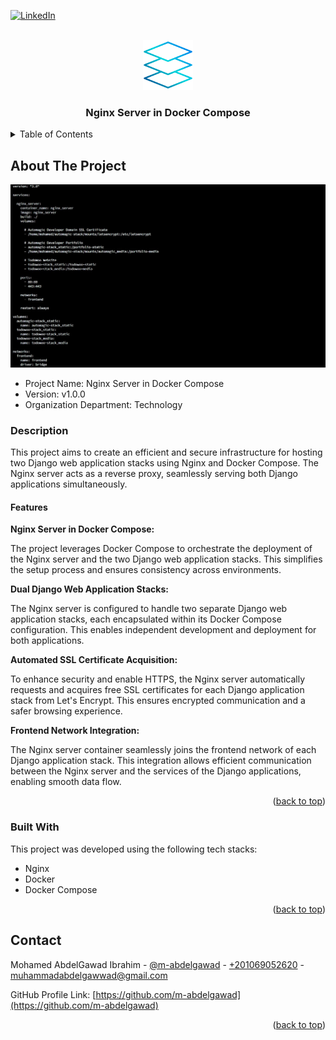 <!-- PROJECT SHIELDS -->
<!--
*** I'm using markdown "reference style" links for readability.
*** Reference links are enclosed in brackets [ ] instead of parentheses ( ).
*** See the bottom of this document for the declaration of the reference variables
*** for contributors-url, forks-url, etc. This is an optional, concise syntax you may use.
*** https://www.markdownguide.org/basic-syntax/#reference-style-links
-->

<a name="readme-top"></a>

[![LinkedIn][linkedin-shield]][linkedin-url]



<!-- PROJECT LOGO -->
<br />
<div align="center">
    <img src="readme_files/logo.png" alt="Logo" width="80" >

  <h3 align="center">Nginx Server in Docker Compose</h3>

</div>



<!-- TABLE OF CONTENTS -->
<details>
  <summary>Table of Contents</summary>
  <ol>
    <li><a href="#about-the-project">About The Project</a></li>
    <li><a href="#contact">Contact</a></li>
  </ol>
</details>

<!-- ABOUT THE PROJECT -->
## About The Project

<img src="readme_files/cover.jpg" alt="Cover Image">

* Project Name: Nginx Server in Docker Compose
* Version: v1.0.0
* Organization Department: Technology

### Description

This project aims to create an efficient and secure infrastructure for 
hosting two Django web application stacks using Nginx and Docker Compose. 
The Nginx server acts as a reverse proxy, seamlessly serving both Django 
applications simultaneously.

#### Features

**Nginx Server in Docker Compose:** 

The project leverages Docker Compose to orchestrate the deployment of the 
Nginx server and the two Django web application stacks. This simplifies 
the setup process and ensures consistency across environments.

**Dual Django Web Application Stacks:** 

The Nginx server is configured to handle two separate Django web application 
stacks, each encapsulated within its Docker Compose configuration. This 
enables independent development and deployment for both applications.

**Automated SSL Certificate Acquisition:** 

To enhance security and enable HTTPS, the Nginx server automatically requests 
and acquires free SSL certificates for each Django application stack from 
Let's Encrypt. This ensures encrypted communication and a safer 
browsing experience.

**Frontend Network Integration:** 

The Nginx server container seamlessly joins the frontend network of each 
Django application stack. This integration allows efficient communication 
between the Nginx server and the services of the Django applications, 
enabling smooth data flow.

<p align="right">(<a href="#readme-top">back to top</a>)</p>

### Built With

This project was developed using the following tech stacks:

* Nginx
* Docker
* Docker Compose

<p align="right">(<a href="#readme-top">back to top</a>)</p>

<!-- CONTACT -->
## Contact

Mohamed AbdelGawad Ibrahim - [@m-abdelgawad](https://www.linkedin.com/in/m-abdelgawad/) - <a href="tel:+201069052620">+201069052620</a> - muhammadabdelgawwad@gmail.com

GitHub Profile Link: [https://github.com/m-abdelgawad](https://github.com/m-abdelgawad)

<p align="right">(<a href="#readme-top">back to top</a>)</p>


<!-- MARKDOWN LINKS & IMAGES -->
<!-- https://www.markdownguide.org/basic-syntax/#reference-style-links -->
[linkedin-shield]: https://img.shields.io/badge/-LinkedIn-black.svg?style=for-the-badge&logo=linkedin&colorB=555
[linkedin-url]: https://www.linkedin.com/in/m-abdelgawad/
